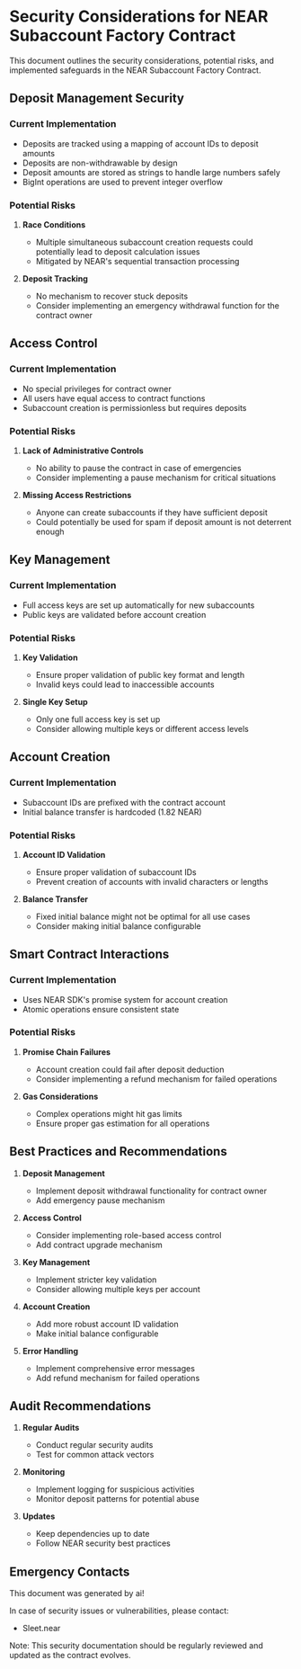 # Security Considerations for NEAR Subaccount Factory Contract

This document outlines the security considerations, potential risks, and implemented safeguards in the NEAR Subaccount Factory Contract.

## Deposit Management Security

### Current Implementation
- Deposits are tracked using a mapping of account IDs to deposit amounts
- Deposits are non-withdrawable by design
- Deposit amounts are stored as strings to handle large numbers safely
- BigInt operations are used to prevent integer overflow

### Potential Risks
1. **Race Conditions**
   - Multiple simultaneous subaccount creation requests could potentially lead to deposit calculation issues
   - Mitigated by NEAR's sequential transaction processing

2. **Deposit Tracking**
   - No mechanism to recover stuck deposits
   - Consider implementing an emergency withdrawal function for the contract owner

## Access Control

### Current Implementation
- No special privileges for contract owner
- All users have equal access to contract functions
- Subaccount creation is permissionless but requires deposits

### Potential Risks
1. **Lack of Administrative Controls**
   - No ability to pause the contract in case of emergencies
   - Consider implementing a pause mechanism for critical situations

2. **Missing Access Restrictions**
   - Anyone can create subaccounts if they have sufficient deposit
   - Could potentially be used for spam if deposit amount is not deterrent enough

## Key Management

### Current Implementation
- Full access keys are set up automatically for new subaccounts
- Public keys are validated before account creation

### Potential Risks
1. **Key Validation**
   - Ensure proper validation of public key format and length
   - Invalid keys could lead to inaccessible accounts

2. **Single Key Setup**
   - Only one full access key is set up
   - Consider allowing multiple keys or different access levels

## Account Creation

### Current Implementation
- Subaccount IDs are prefixed with the contract account
- Initial balance transfer is hardcoded (1.82 NEAR)

### Potential Risks
1. **Account ID Validation**
   - Ensure proper validation of subaccount IDs
   - Prevent creation of accounts with invalid characters or lengths

2. **Balance Transfer**
   - Fixed initial balance might not be optimal for all use cases
   - Consider making initial balance configurable

## Smart Contract Interactions

### Current Implementation
- Uses NEAR SDK's promise system for account creation
- Atomic operations ensure consistent state

### Potential Risks
1. **Promise Chain Failures**
   - Account creation could fail after deposit deduction
   - Consider implementing a refund mechanism for failed operations

2. **Gas Considerations**
   - Complex operations might hit gas limits
   - Ensure proper gas estimation for all operations

## Best Practices and Recommendations

1. **Deposit Management**
   - Implement deposit withdrawal functionality for contract owner
   - Add emergency pause mechanism

2. **Access Control**
   - Consider implementing role-based access control
   - Add contract upgrade mechanism

3. **Key Management**
   - Implement stricter key validation
   - Consider allowing multiple keys per account

4. **Account Creation**
   - Add more robust account ID validation
   - Make initial balance configurable

5. **Error Handling**
   - Implement comprehensive error messages
   - Add refund mechanism for failed operations

## Audit Recommendations

1. **Regular Audits**
   - Conduct regular security audits
   - Test for common attack vectors

2. **Monitoring**
   - Implement logging for suspicious activities
   - Monitor deposit patterns for potential abuse

3. **Updates**
   - Keep dependencies up to date
   - Follow NEAR security best practices

## Emergency Contacts

This document was generated by ai!

In case of security issues or vulnerabilities, please contact:
- Sleet.near

Note: This security documentation should be regularly reviewed and updated as the contract evolves.